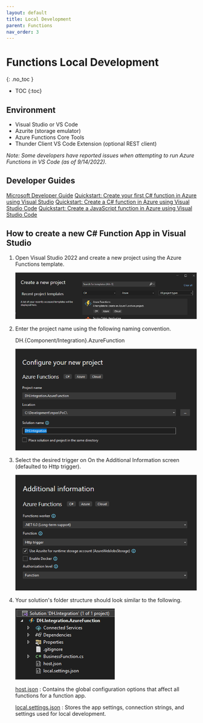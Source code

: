 ```yaml
---
layout: default
title: Local Development
parent: Functions
nav_order: 3
---
```


# Functions Local Development
{: .no_toc }

- TOC
{:toc}

## Environment

- Visual Studio or VS Code
- Azurite (storage emulator)
- Azure Functions Core Tools
- Thunder Client VS Code Extension (optional REST client)

*Note: Some developers have reported issues when attempting to run 
Azure Functions in VS Code (as of 9/14/2022).*

## Developer Guides

[Microsoft Developer Guide](https://docs.microsoft.com/en-us/azure/azure-functions/functions-reference?tabs=blob)
[Quickstart: Create your first C# function in Azure using Visual Studio](https://docs.microsoft.com/en-us/azure/azure-functions/functions-create-your-first-function-visual-studio?tabs=in-process)
[Quickstart: Create a C# function in Azure using Visual Studio Code](https://docs.microsoft.com/en-us/azure/azure-functions/create-first-function-vs-code-csharp?tabs=in-process)
[Quickstart: Create a JavaScript function in Azure using Visual Studio Code](https://docs.microsoft.com/en-us/azure/azure-functions/create-first-function-vs-code-node)

## How to create a new C# Function App in Visual Studio

1. Open Visual Studio 2022 and create a new project using the 
Azure Functions template.

    ![CreateNewProject](../assets/images/function-create-new-project.png)

2. Enter the project name using the following naming convention.

    DH.{Component/Integration}.AzureFunction

    ![ConfigureProject](../assets/images/function-configure-project.png)

3. Select the desired trigger on On the Additional Information screen 
(defaulted to Http trigger).

    ![AdditionalInformation](../assets/images/function-additional-info.png)

4. Your solution's folder structure should look similar to the following.

    ![Structure](../assets/images/function-structure.png)

    [host.json](https://docs.microsoft.com/en-us/azure/azure-functions/functions-host-json)
    : Contains the global configuration options that affect all functions for 
    a function app.

    [local.settings.json](https://docs.microsoft.com/en-us/azure/azure-functions/functions-run-local?tabs=v4%2Cwindows%2Ccsharp%2Cportal%2Cbash#local-settings)
    : Stores the app settings, connection strings, and settings used for local 
    development.
    